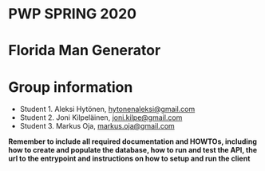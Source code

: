 # PWP SPRING 2020
# Florida Man Generator
# Group information
* Student 1. Aleksi Hytönen, hytonenaleksi@gmail.com
* Student 2. Joni Kilpeläinen, joni.kilpe@gmail.com
* Student 3. Markus Oja, markus.oja@gmail.com

__Remember to include all required documentation and HOWTOs, including how to create and populate the database, how to run and test the API, the url to the entrypoint and instructions on how to setup and run the client__


